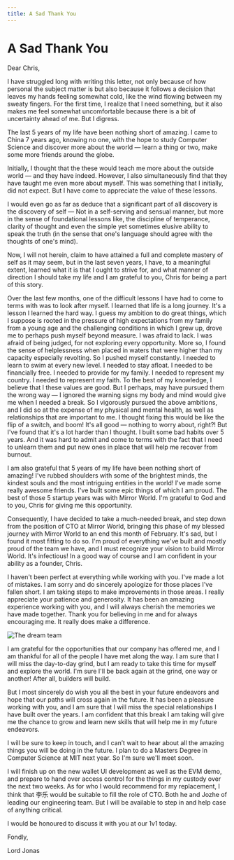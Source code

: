 ```yaml
---
title: A Sad Thank You
---
```


# A Sad Thank You

Dear Chris,

I have struggled long with writing this letter, not only because of how personal the subject matter is but also because it follows a decision that leaves my hands feeling somewhat cold, like the wind flowing between my sweaty fingers. For the first time, I realize that I need something, but it also makes me feel somewhat uncomfortable because there is a bit of uncertainty ahead of me. But I digress.

The last 5 years of my life have been nothing short of amazing. I came to China 7 years ago, knowing no one, with the hope to study Computer Science and discover more about the world — learn a thing or two, make some more friends around the globe.

Initially, I thought that the these would teach me more about the outside world — and they have indeed. However, I also simultaneously find that they have taught me even more about myself. This was something that I initially, did not expect. But I have come to appreciate the value of these lessons.

I would even go as far as deduce that a significant part of all discovery is the discovery of self — Not in a self-serving and sensual manner, but more in the sense of foundational lessons like, the discipline of temperance, clarity of thought and even the simple yet sometimes elusive ability to speak the truth (in the sense that one's language should agree with the thoughts of one's mind).

Now, I will not herein, claim to have attained a full and complete mastery of self as it may seem, but in the last seven years, I have, to a meaningful extent, learned what it is that I ought to strive for, and what manner of direction I should take my life and I am grateful to you, Chris for being a part of this story.

Over the last few months, one of the difficult lessons I have had to come to terms with was to look after myself. I learned that life is a long journey. It's a lesson I learned the hard way. I guess my ambition to do great things, which I suppose is rooted in the pressure of high expectations from my family from a young age and the challenging conditions in which I grew up, drove me to perhaps push myself beyond measure. I was afraid to lack. I was afraid of being judged, for not exploring every opportunity. More so, I found the sense of helplessness when placed in waters that were higher than my capacity especially revolting. So I pushed myself constantly. I needed to learn to swim at every new level. I needed to stay afloat. I needed to be financially free. I needed to provide for my family. I needed to represent my country. I needed to represent my faith. To the best of my knowledge, I believe that l these values are good. But I perhaps, may have pursued them the wrong way — I ignored the warning signs my body and mind would give me when I needed a break. So I vigorously pursued the above ambitions, and I did so at the expense of my physical and mental health, as well as relationships that are important to me. I thought fixing this would be like the flip of a switch, and boom! It's all good — nothing to worry about, right?! But I've found that it's a lot harder than I thought. I built some bad habits over 5 years. And it was hard to admit and come to terms with the fact that I need to unlearn them and put new ones in place that will help me recover from burnout.

I am also grateful that 5 years of my life have been nothing short of amazing! I've rubbed shoulders with some of the brightest minds, the kindest souls and the most intriguing entities in the world! I've made some really awesome friends. I've built some epic things of which I am proud. The best of those 5 startup years was with Mirror World. I'm grateful to God and to you, Chris for giving me this opportunity. 

Consequently, I have decided to take a much-needed break, and step down from the position of CTO at Mirror World, bringing this phase of my blessed journey with Mirror World to an end this month of February. It's sad, but I found it most fitting to do so. I'm proud of everything we've built and mostly proud of the team we have, and I must recognize your vision to build Mirror World. It's infectious! In a good way of course and I am confident in your ability as a founder, Chris. 

I haven't been perfect at everything while working with you. I've made a lot of mistakes. I am sorry and do sincerely apologize for those places I've fallen short. I am taking steps to make improvements in those areas. I really appreciate your patience and generosity. It has been an amazing experience working with you, and I will always cherish the memories we have made together. Thank you for believing in me and for always encouraging me. It really does make a difference.

![The dream team](/images/the-dream-team.jpg)

I am grateful for the opportunities that our company has offered me, and I am thankful for all of the people I have met along the way. I am sure that I will miss the day-to-day grind, but I am ready to take this time for myself and explore the world. I'm sure I'll be back again at the grind, one way or another! After all, builders will build.

But I most sincerely do wish you all the best in your future endeavors and hope that our paths will cross again in the future. It has been a pleasure working with you, and I am sure that I will miss the special relationships I have built over the years. I am confident that this break I am taking will give me the chance to grow and learn new skills that will help me in my future endeavors.

I will be sure to keep in touch, and I can’t wait to hear about all the amazing things you will be doing in the future. I plan to do a Masters Degree in Computer Science at MIT next year. So I'm sure we'll meet soon.

I will finish up on the new wallet UI development as well as the EVM demo, and prepare to hand over access control for the things in my custody over the next two weeks. As for who I would recommend for my replacement, I think that 李乐 would be suitable to fill the role of CTO. Both he and Jozhe of leading our engineering team. But I will be available to step in and help case of anything critical.

I would be honoured to discuss it with you at our 1v1 today.

Fondly,

Lord Jonas